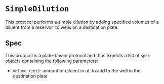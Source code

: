 # `SimpleDilution`

This protocol performs a simple dilution by adding specified volumes of a diluent from
a reservoir to wells on a destination plate.

## Spec

This protocol is a plate-based protocol and thus expects a list of `spec` objects containing the following parameters:

- `volume (int)`: amount of diluent in uL to add to the well in the destination plate
